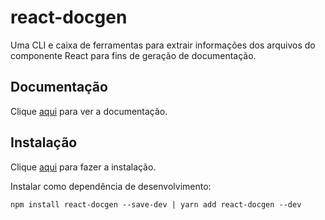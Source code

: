# react-docgen

Uma CLI e caixa de ferramentas para extrair informações dos arquivos do componente React para fins de geração de documentação.

## Documentação

Clique [aqui](https://github.com/reactjs/react-docgen) para ver a documentação.

## Instalação

Clique [aqui](https://www.npmjs.com/package/react-docgen) para fazer a instalação.

Instalar como dependência de desenvolvimento:

```
npm install react-docgen --save-dev | yarn add react-docgen --dev
```